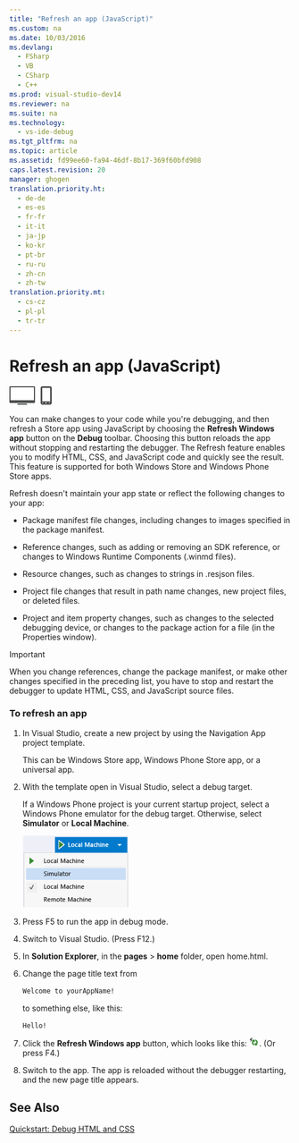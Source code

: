 ```yaml
---
title: "Refresh an app (JavaScript)"
ms.custom: na
ms.date: 10/03/2016
ms.devlang: 
  - FSharp
  - VB
  - CSharp
  - C++
ms.prod: visual-studio-dev14
ms.reviewer: na
ms.suite: na
ms.technology: 
  - vs-ide-debug
ms.tgt_pltfrm: na
ms.topic: article
ms.assetid: fd99ee60-fa94-46df-8b17-369f60bfd908
caps.latest.revision: 20
manager: ghogen
translation.priority.ht: 
  - de-de
  - es-es
  - fr-fr
  - it-it
  - ja-jp
  - ko-kr
  - pt-br
  - ru-ru
  - zh-cn
  - zh-tw
translation.priority.mt: 
  - cs-cz
  - pl-pl
  - tr-tr
---
```

# Refresh an app (JavaScript)
![Applies to Windows and Windows Phone](../VS_debugger/media/windows_and_phone_content.png "windows_and_phone_content")  
  
 You can make changes to your code while you're debugging, and then refresh a Store app using JavaScript by choosing the **Refresh Windows app** button on the **Debug** toolbar. Choosing this button reloads the app without stopping and restarting the debugger. The Refresh feature enables you to modify HTML, CSS, and JavaScript code and quickly see the result. This feature is supported for both Windows Store and Windows Phone Store apps.  
  
 Refresh doesn't maintain your app state or reflect the following changes to your app:  
  
-   Package manifest file changes, including changes to images specified in the package manifest.  
  
-   Reference changes, such as adding or removing an SDK reference, or changes to Windows Runtime Components (.winmd files).  
  
-   Resource changes, such as changes to strings in .resjson files.  
  
-   Project file changes that result in path name changes, new project files, or deleted files.  
  
-   Project and item property changes, such as changes to the selected debugging device, or changes to the package action for a file (in the Properties window).  
  
> [!IMPORTANT]
>  When you change references, change the package manifest, or make other changes specified in the preceding list, you have to stop and restart the debugger to update HTML, CSS, and JavaScript source files.  
  
### To refresh an app  
  
1.  In Visual Studio, create a new project by using the Navigation App project template.  
  
     This can be Windows Store app, Windows Phone Store app, or a universal app.  
  
2.  With the template open in Visual Studio, select a debug target.  
  
     If a Windows Phone project is your current startup project, select a Windows Phone emulator for the debug target. Otherwise, select **Simulator** or **Local Machine**.  
  
     ![Select debug target list](../VS_debugger/media/JS_Select_Target.png "JS_Select_Target")  
  
3.  Press F5 to run the app in debug mode.  
  
4.  Switch to Visual Studio. (Press F12.)  
  
5.  In **Solution Explorer**, in the **pages** > **home** folder, open home.html.  
  
6.  Change the page title text from  
  
    ```html  
    Welcome to yourAppName!  
    ```  
  
     to something else, like this:  
  
    ```html  
    Hello!  
    ```  
  
7.  Click the **Refresh Windows app** button, which looks like this: ![Refresh Windows app button](../VS_debugger/media/JS_Refresh.png "JS_Refresh"). (Or press F4.)  
  
8.  Switch to the app. The app is reloaded without the debugger restarting, and the new page title appears.  
  
## See Also  
 [Quickstart: Debug HTML and CSS](../VS_debugger/Quickstart--Debug-HTML-and-CSS.md)